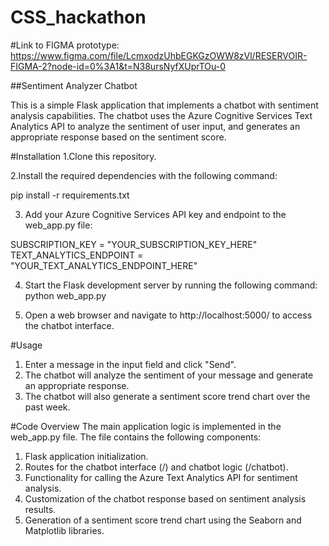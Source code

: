 # CSS_hackathon

#Link to FIGMA prototype:
https://www.figma.com/file/LcmxodzUhbEGKGzOWW8zVl/RESERVOIR-FIGMA-2?node-id=0%3A1&t=N38ursNyfXUprTOu-0


##Sentiment Analyzer Chatbot

This is a simple Flask application that implements a chatbot with sentiment analysis capabilities. The chatbot uses the Azure Cognitive Services Text Analytics API to analyze the sentiment of user input, and generates an appropriate response based on the sentiment score.

#Installation
1.Clone this repository.

2.Install the required dependencies with the following command:

pip install -r requirements.txt

3. Add your Azure Cognitive Services API key and endpoint to the web_app.py file:

SUBSCRIPTION_KEY = "YOUR_SUBSCRIPTION_KEY_HERE"
TEXT_ANALYTICS_ENDPOINT = "YOUR_TEXT_ANALYTICS_ENDPOINT_HERE"

4. Start the Flask development server by running the following command:
python web_app.py

5. Open a web browser and navigate to http://localhost:5000/ to access the chatbot interface.

#Usage
1. Enter a message in the input field and click "Send".
2. The chatbot will analyze the sentiment of your message and generate an appropriate response.
3. The chatbot will also generate a sentiment score trend chart over the past week.

#Code Overview
The main application logic is implemented in the web_app.py file. The file contains the following components:

1. Flask application initialization.
2. Routes for the chatbot interface (/) and chatbot logic (/chatbot).
3. Functionality for calling the Azure Text Analytics API for sentiment analysis.
4. Customization of the chatbot response based on sentiment analysis results.
5. Generation of a sentiment score trend chart using the Seaborn and Matplotlib libraries.
